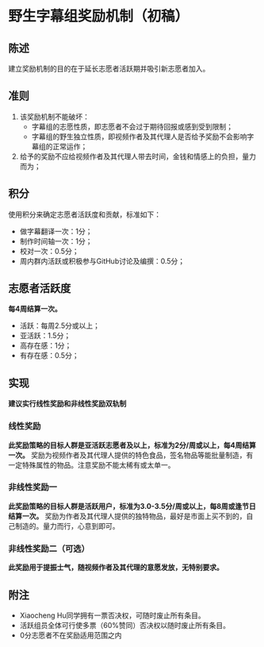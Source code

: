 # 野生字幕组奖励机制（初稿）
## 陈述
建立奖励机制的目的在于延长志愿者活跃期并吸引新志愿者加入。
## 准则
1. 该奖励机制不能破坏：
   * 字幕组的志愿性质，即志愿者不会过于期待回报或感到受到限制；
   * 字幕组的野生独立性质，即视频作者及其代理人是否给予奖励不会影响字幕组的正常运作；
2. 给予的奖励不应给视频作者及其代理人带去时间，金钱和情感上的负担，量力而为；
## 积分
使用积分来确定志愿者活跃度和贡献，标准如下：
* 做字幕翻译一次：1分；
* 制作时间轴一次：1分；
* 校对一次：0.5分；
* 周内群内活跃或积极参与GitHub讨论及编撰：0.5分；
## 志愿者活跃度
**每4周结算一次。**
* 活跃：每周2.5分或以上；
* 亚活跃：1.5分；
* 高存在感：1分；
* 有存在感：0.5分；
## 实现
**建议实行线性奖励和非线性奖励双轨制**
### 线性奖励
**此奖励策略的目标人群是亚活跃志愿者及以上，标准为2分/周或以上，每4周结算一次。**
奖励为视频作者及其代理人提供的特色食品，签名物品等能批量制造，有一定特殊属性的物品。注意奖励不能太稀有或太单一。
### 非线性奖励一
**此奖励策略的目标人群是活跃用户，标准为3.0-3.5分/周或以上，每8周或逢节日结算一次。**
奖励为作者及其代理人提供的独特物品，最好是市面上买不到的，自己制造的。量力而行，心意到即可。
### 非线性奖励二（可选）
**此奖励用于提振士气，随视频作者及其代理的意愿发放，无特别要求。**

## 附注
* Xiaocheng Hu同学拥有一票否决权，可随时废止所有条目。
* 活跃组员全体可行使多票（60%赞同）否决权以随时废止所有条目。
* 0分志愿者不在奖励适用范围之内

